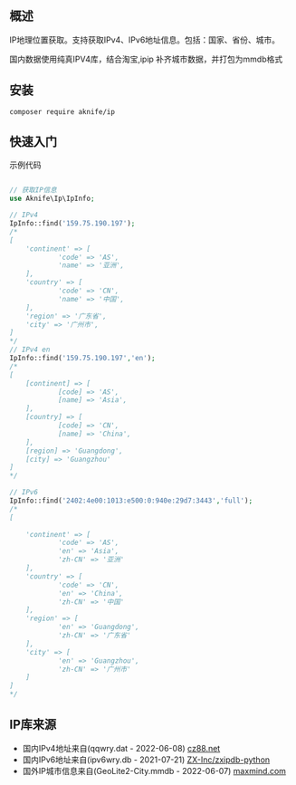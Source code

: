 ## 概述

IP地理位置获取。支持获取IPv4、IPv6地址信息。包括：国家、省份、城市。  

国内数据使用纯真IPV4库，结合淘宝,ipip 补齐城市数据，并打包为mmdb格式

## 安装


```shell
composer require aknife/ip
```

## 快速入门

示例代码

```php

// 获取IP信息
use Aknife\Ip\IpInfo;

// IPv4
IpInfo::find('159.75.190.197');
/*
[
    'continent' => [
            'code' => 'AS',
            'name' => '亚洲',
    ],
    'country' => [
            'code' => 'CN',
            'name' => '中国',
    ],
    'region' => '广东省',
    'city' => '广州市',
]
*/
// IPv4 en
IpInfo::find('159.75.190.197','en');
/*
[
    [continent] => [
            [code] => 'AS',
            [name] => 'Asia',
    ],
    [country] => [
            [code] => 'CN',
            [name] => 'China',
    ],
    [region] => 'Guangdong',
    [city] => 'Guangzhou'
]
*/

// IPv6
IpInfo::find('2402:4e00:1013:e500:0:940e:29d7:3443','full');
/*
[
    
    'continent' => [
            'code' => 'AS',
            'en' => 'Asia',
            'zh-CN' => '亚洲'
    ],
    'country' => [
            'code' => 'CN',
            'en' => 'China',
            'zh-CN' => '中国'
    ],
    'region' => [
            'en' => 'Guangdong',
            'zh-CN' => '广东省'
    ],
    'city' => [
            'en' => 'Guangzhou',
            'zh-CN' => '广州市'
    ]
]
*/


```

## IP库来源

- 国内IPv4地址来自(qqwry.dat - 2022-06-08) [cz88.net](https://cz88.net/)
- 国内IPv6地址来自(ipv6wry.db - 2021-07-21) [ZX-Inc/zxipdb-python](https://github.com/ZX-Inc/zxipdb-python)
- 国外IP城市信息来自(GeoLite2-City.mmdb - 2022-06-07)  [maxmind.com](https://www.maxmind.com/)